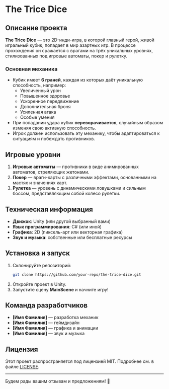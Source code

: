 # The Trice Dice

## Описание проекта
**The Trice Dice** — это 2D-инди-игра, в которой главный герой, живой игральный кубик, попадает в мир азартных игр. В процессе прохождения он сражается с врагами на трёх уникальных уровнях, стилизованных под игровые автоматы, покер и рулетку.

### Основная механика
- Кубик имеет **6 граней**, каждая из которых даёт уникальную способность, например:
  - Увеличенный урон
  - Повышенное здоровье
  - Ускоренное передвижение
  - Дополнительная броня
  - Усиленная атака
  - Особые умения
- При попадании удара кубик **переворачивается**, случайным образом изменяя свою активную способность.
- Игрок должен использовать эту механику, чтобы адаптироваться к ситуациям и побеждать противников.

## Игровые уровни
1. **Игровые автоматы** — противники в виде анимированных автоматов, стреляющих жетонами.
2. **Покер** — враги-карты с различными эффектами, основанными на мастях и значениях карт.
3. **Рулетка** — уровень с динамическими ловушками и сильным боссом, представляющим собой колесо рулетки.

## Техническая информация
- **Движок**: Unity (или другой выбранный вами)
- **Язык программирования**: C# (или иной)
- **Графика**: 2D (пиксель-арт или векторная графика)
- **Звук и музыка**: собственные или бесплатные ресурсы

## Установка и запуск
1. Склонируйте репозиторий:
   ```bash
   git clone https://github.com/your-repo/the-trice-dice.git
   ```
2. Откройте проект в Unity.
3. Запустите сцену **MainScene** и начните игру!

## Команда разработчиков
- **[Имя Фамилия]** — разработка механик
- **[Имя Фамилия]** — геймдизайн
- **[Имя Фамилия]** — графика и анимации
- **[Имя Фамилия]** — звук и музыка

## Лицензия
Этот проект распространяется под лицензией MIT. Подробнее см. в файле [LICENSE](LICENSE).

---
Будем рады вашим отзывам и предложениям! 🎲

